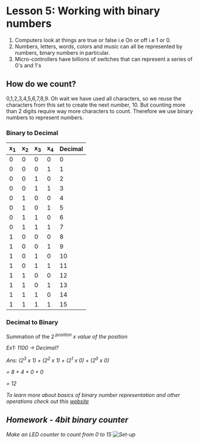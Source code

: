 # Lesson 5: Working with binary numbers
1. Computers look at things are true or false i.e On or off i.e 1 or 0.
2. Numbers, letters, words, colors and music can all be represented by numbers, binary numbers in particular.
3. Micro-controllers have billions of switches that can represent a series of 0's and 1's

## How do we count?
0,1,2,3,4,5,6,7,8,9. Oh wait we have used all characters, so we reuse the characters from this set to create the next number, 10. 
But counting more than 2 digits require way more characters to count. Therefore we use binary numbers to represent numbers.

### Binary to Decimal
| x<sub>1</sub> | x<sub>2</sub> | x<sub>3</sub> | x<sub>4</sub> | Decimal |
|--|--|--|--|--|
|0|0|0|0|0|
|0|0|0|1|1|
|0|0|1|0|2|
|0|0|1|1|3|
|0|1|0|0|4|
|0|1|0|1|5|
|0|1|1|0|6|
|0|1|1|1|7|
|1|0|0|0|8|
|1|0|0|1|9|
|1|0|1|0|10|
|1|0|1|1|11|
|1|1|0|0|12|
|1|1|0|1|13|
|1|1|1|0|14|
|1|1|1|1|15|

### Decimal to Binary
Summation of the 2<sup><em> position<em></sup> x <em>value of the position<em>

Ex1: 1100 -> Decimal?

Ans: (2<sup>3</sup> x 1) + (2<sup>2</sup> x 1) + (2<sup>1</sup> x 0) + (2<sup>0</sup> x 0)

   = 8 + 4 + 0 + 0

   = 12

To learn more about basics of binary number representation and other operations check out this [website](https://www.mathsisfun.com/binary-number-system.html)

## Homework - 4bit binary counter
Make an LED counter to count from 0 to 15
![Set-up](images/img1.png)
